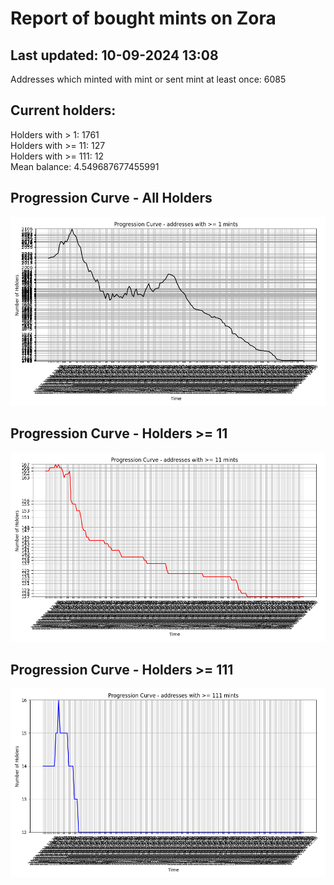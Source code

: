 # Report of bought mints on Zora
## Last updated: 10-09-2024 13:08
Addresses which minted with mint or sent mint at least once: 6085

## Current holders:
Holders with > 1: 1761  
Holders with >= 11: 127  
Holders with >= 111: 12  
Mean balance: 4.549687677455991  

## Progression Curve - All Holders
![addresses with >= 1 mint](progression_curve_all.png)
## Progression Curve - Holders >= 11
![addresses with >= 11 mints](progression_curve_gt_11.png)
## Progression Curve - Holders >= 111
![addresses with >= 111 mints](progression_curve_gt_111.png)

